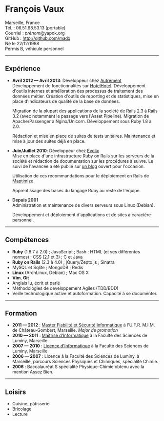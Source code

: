 François Vaux
=============

Marseille, France<br />
Tél. : 06.51.68.53.13 (portable)<br />
Courriel : <var>prénom</var>@yapok.org<br />
GitHub : <http://github.com/madx><br />
Né le 22/12/1988<br />
Permis B, véhicule personnel

---

Expérience
----------

*   **Avril 2012 — Avril 2013**: Développeur chez [Autrement][]<br />
    Développement de fonctionnalités sur [HotelHotel][]. Développement d'outils
    internes et amélioration des processus de traitement des données métier.
    Création d'outils de reporting et de statistiques, mise en place
    d'indicateurs de qualité de la base de données.

    Migration de la plupart des applications de la société de Rails 2.3 à Rails
    3.2 (avec notamment le passage vers l'Asset Pipeline). Migration de
    Apache/Passenger à Nginx/Unicorn. Développement sous Ruby 1.8 à 2.0.

    Rédaction et mise en place de suites de tests unitaires. Maintenance et
    mise à jour des suites déjà en place.

*   **Juin/Juillet 2010**: Développeur chez [Evolix][]<br />
    Mise en place d'une infrastructure Ruby on Rails sur les serveurs de la
    société et rédaction de documentation sur les procédures à suivre.
    Le suivi de l'avancée a été publié sur [un blog][evolix:blog] ouvert pour l'occasion.

    Utilisation de ces recommandations pour le déploiement en Rails de [Maptimize][].

    Apprentissage des bases du langage Ruby au reste de l'équipe.

*   **Depuis 2001**<br />
    Administration et maintenance de divers serveurs sous Linux (Debian).

    Développement et déploiement d'applications et de sites à caractère personnel.

---

Compétences
-----------

* **Ruby** (1.8.7 à 2.0) ; JavaScript ; Bash ; HTML (et ses différentes
  normes) ; CSS (2.1 et 3) ; C et Java
* **Ruby on Rails** (2.3 à 4.0) ; jQuery/Zepto.js ; Sinatra
* MySQL et Sqlite ; MongoDB ; Redis
* **Linux** (ArchLinux, Debian) ; Mac OS X
* **Vim**, **Git**
* Anglais lu, écrit et parlé
* Méthodologies de développement Agiles (TDD/BDD)
* Veille technologique active et autoformation. Capacité à se documenter.

---

Formation
---------

* **2011 — 2012** : [Master Fiabilité et Sécurité Informatique][fsi] à l'U.F.R.
  M.I.M. de Château-Gombert, Marseille.
  *Major de promotion*
* **2010 — 2011** : [Maîtrise d'Informatique][m1] à la Faculté des Sciences de Luminy, Marseille
* **2007 — 2010** : [Licence d'Informatique][l3] à la Faculté des Sciences de Luminy, Marseille
* **2006 — 2007** : Licence à la Faculté des Sciences de Luminy, à Marseille,
  parcours Sciences Physiques et Chimiques, spécialité Chimie.
* **2006** : Baccalauréat S spécialité Physique-Chimie obtenu avec la mention
  Assez Bien.

---

Loisirs
-------

* Cuisine, pâtisserie
* Bricolage
* Lecture

[Autrement]: http://hotelhotel.com/
[HotelHotel]: http://hotelhotel.com/
[Evolix]: http://evolix.fr/
[evolix:blog]: http://madx.evolix.net/
[Maptimize]: http://maptimize.com/

[fsi]: http://masterinfo.univ-mrs.fr/FSI.html
[m1]: http://masterinfo.univ-mrs.fr/M1.html
[l3]: http://formations.univ-amu.fr/ME3SIN.html
